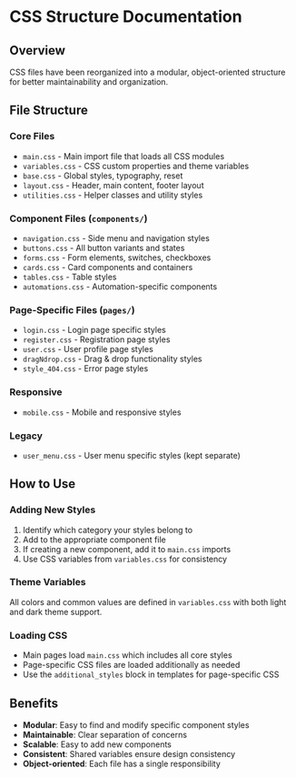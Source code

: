 # CSS Structure Documentation

## Overview
CSS files have been reorganized into a modular, object-oriented structure for better maintainability and organization.

## File Structure

### Core Files
- `main.css` - Main import file that loads all CSS modules
- `variables.css` - CSS custom properties and theme variables
- `base.css` - Global styles, typography, reset
- `layout.css` - Header, main content, footer layout
- `utilities.css` - Helper classes and utility styles

### Component Files (`components/`)
- `navigation.css` - Side menu and navigation styles
- `buttons.css` - All button variants and states
- `forms.css` - Form elements, switches, checkboxes
- `cards.css` - Card components and containers
- `tables.css` - Table styles
- `automations.css` - Automation-specific components

### Page-Specific Files (`pages/`)
- `login.css` - Login page specific styles
- `register.css` - Registration page styles
- `user.css` - User profile page styles
- `dragNdrop.css` - Drag & drop functionality styles
- `style_404.css` - Error page styles

### Responsive
- `mobile.css` - Mobile and responsive styles

### Legacy
- `user_menu.css` - User menu specific styles (kept separate)

## How to Use

### Adding New Styles
1. Identify which category your styles belong to
2. Add to the appropriate component file
3. If creating a new component, add it to `main.css` imports
4. Use CSS variables from `variables.css` for consistency

### Theme Variables
All colors and common values are defined in `variables.css` with both light and dark theme support.

### Loading CSS
- Main pages load `main.css` which includes all core styles
- Page-specific CSS files are loaded additionally as needed
- Use the `additional_styles` block in templates for page-specific CSS

## Benefits
- **Modular**: Easy to find and modify specific component styles
- **Maintainable**: Clear separation of concerns
- **Scalable**: Easy to add new components
- **Consistent**: Shared variables ensure design consistency
- **Object-oriented**: Each file has a single responsibility